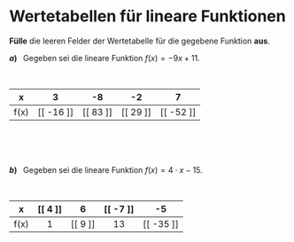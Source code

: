 <!--
version:  0.0.1

language: de

@style
input {
    text-align: center;
}

.flex-container {
    display: flex;
    flex-wrap: wrap;
    align-items: stretch;
    gap: 20px;
}

.flex-child {
    flex: 1;
    min-width: 350px;
    margin-right: 20px;
}

@media (max-width: 400px) {
    .flex-child {
        flex: 100%;
        margin-right: 0;
    }
}
@end

formula: \carry   \textcolor{red}{\scriptsize #1}
formula: \digit   \rlap{\carry{#1}}\phantom{#2}#2
formula: \permil  \text{‰}

import: https://raw.githubusercontent.com/LiaTemplates/Tikz-Jax/main/README.md

script: https://cdn.jsdelivr.net/gh/LiaTemplates/Tikz-Jax@main/dist/index.js


tags: Lineare Funktionen, negative Zahlen, leicht, niedrig, Angeben

comment: Fülle Wertetabellen für lineare Funktionen aus. Achte auf die Vorzeichen.

author: Martin Lommatzsch

-->




# Wertetabellen für lineare Funktionen



**Fülle** die leeren Felder der Wertetabelle für die gegebene Funktion **aus**.



__$a)\;\;$__ Gegeben sei die lineare Funktion $f(x) = -9 x + 11$. 

<br>

<!-- data-type="none" -->
|   x   |    3      |     -8    |    -2     |    7      |
| :---: | :-------: | :-------: | :-------: | :-------: |
|  f(x) | [[ -16 ]] | [[ 83  ]] | [[ 29  ]] | [[ -52 ]] |

<br>
<br>
<br>

__$b)\;\;$__ Gegeben sei die lineare Funktion $f(x) = 4 \cdot x - 15$. 

<br>

<!-- data-type="none" -->
|   x   | [[  4  ]] |     6     | [[  -7 ]] |     -5    |
| :---: | :-------: | :-------: | :-------: | :-------: |
|  f(x) |     1     | [[  9  ]] |    13     | [[ -35 ]] |

<br>
<br>
<br>
